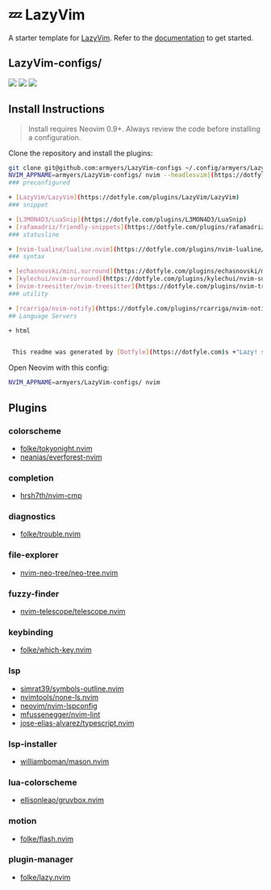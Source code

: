 # 💤 LazyVim

A starter template for [LazyVim](https://github.com/LazyVim/LazyVim).
Refer to the [documentation](https://lazyvim.github.io/installation) to get started.

## LazyVim-configs/

<a href="https://dotfyle.com/armyers/lazyvim-configs"><img src="https://dotfyle.com/armyers/lazyvim-configs/badges/plugins?style=flat" /></a>
<a href="https://dotfyle.com/armyers/lazyvim-configs"><img src="https://dotfyle.com/armyers/lazyvim-configs/badges/leaderkey?style=flat" /></a>
<a href="https://dotfyle.com/armyers/lazyvim-configs"><img src="https://dotfyle.com/armyers/lazyvim-configs/badges/plugin-manager?style=flat" /></a>

## Install Instructions

 > Install requires Neovim 0.9+. Always review the code before installing a configuration.

Clone the repository and install the plugins:

```sh
git clone git@github.com:armyers/LazyVim-configs ~/.config/armyers/LazyVim-configs
NVIM_APPNAME=armyers/LazyVim-configs/ nvim --headlesvim](https://dotfyle.com/plugins/folke/lazy.nvim)
### preconfigured

+ [LazyVim/LazyVim](https://dotfyle.com/plugins/LazyVim/LazyVim)
### snippet

+ [L3MON4D3/LuaSnip](https://dotfyle.com/plugins/L3MON4D3/LuaSnip)
+ [rafamadriz/friendly-snippets](https://dotfyle.com/plugins/rafamadriz/friendly-snippets)
### statusline

+ [nvim-lualine/lualine.nvim](https://dotfyle.com/plugins/nvim-lualine/lualine.nvim)
### syntax

+ [echasnovski/mini.surround](https://dotfyle.com/plugins/echasnovski/mini.surround)
+ [kylechui/nvim-surround](https://dotfyle.com/plugins/kylechui/nvim-surround)
+ [nvim-treesitter/nvim-treesitter](https://dotfyle.com/plugins/nvim-treesitter/nvim-treesitter)
### utility

+ [rcarriga/nvim-notify](https://dotfyle.com/plugins/rcarriga/nvim-notify)
## Language Servers

+ html


 This readme was generated by [Dotfyle](https://dotfyle.com)s +"Lazy! sync" +qa
```

Open Neovim with this config:

```sh
NVIM_APPNAME=armyers/LazyVim-configs/ nvim
```

## Plugins

### colorscheme

+ [folke/tokyonight.nvim](https://dotfyle.com/plugins/folke/tokyonight.nvim)
+ [neanias/everforest-nvim](https://dotfyle.com/plugins/neanias/everforest-nvim)

### completion

+ [hrsh7th/nvim-cmp](https://dotfyle.com/plugins/hrsh7th/nvim-cmp)

### diagnostics

+ [folke/trouble.nvim](https://dotfyle.com/plugins/folke/trouble.nvim)

### file-explorer

+ [nvim-neo-tree/neo-tree.nvim](https://dotfyle.com/plugins/nvim-neo-tree/neo-tree.nvim)

### fuzzy-finder

+ [nvim-telescope/telescope.nvim](https://dotfyle.com/plugins/nvim-telescope/telescope.nvim)

### keybinding

+ [folke/which-key.nvim](https://dotfyle.com/plugins/folke/which-key.nvim)

### lsp

+ [simrat39/symbols-outline.nvim](https://dotfyle.com/plugins/simrat39/symbols-outline.nvim)
+ [nvimtools/none-ls.nvim](https://dotfyle.com/plugins/nvimtools/none-ls.nvim)
+ [neovim/nvim-lspconfig](https://dotfyle.com/plugins/neovim/nvim-lspconfig)
+ [mfussenegger/nvim-lint](https://dotfyle.com/plugins/mfussenegger/nvim-lint)
+ [jose-elias-alvarez/typescript.nvim](https://dotfyle.com/plugins/jose-elias-alvarez/typescript.nvim)

### lsp-installer

+ [williamboman/mason.nvim](https://dotfyle.com/plugins/williamboman/mason.nvim)

### lua-colorscheme

+ [ellisonleao/gruvbox.nvim](https://dotfyle.com/plugins/ellisonleao/gruvbox.nvim)

### motion

+ [folke/flash.nvim](https://dotfyle.com/plugins/folke/flash.nvim)

### plugin-manager

+ [folke/lazy.nvim](https://dotfyle.com/plugins/folke/lazy.nvim)
